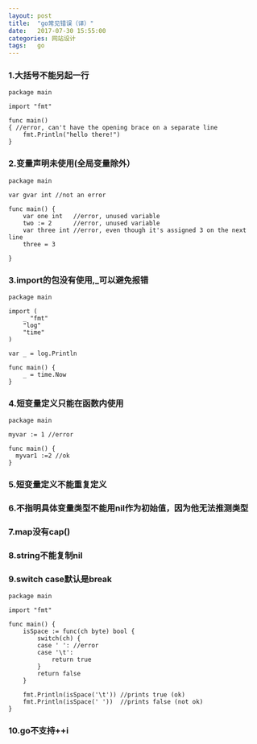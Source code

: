 ```yaml
---
layout: post
title:  "go常见错误（译）"
date:   2017-07-30 15:55:00
categories: 网站设计
tags:   go
---
```


###  1.大括号不能另起一行

    package main

    import "fmt"

    func main()  
    { //error, can't have the opening brace on a separate line
        fmt.Println("hello there!")
    }





###  2.变量声明未使用(全局变量除外）


    package main

    var gvar int //not an error

    func main() {  
        var one int   //error, unused variable
        two := 2      //error, unused variable
        var three int //error, even though it's assigned 3 on the next line
        three = 3

    }


###  3.import的包没有使用,_可以避免报错

    package main

    import (
        _ "fmt"
        "log"
        "time"
    )

    var _ = log.Println

    func main() {
        _ = time.Now
    }

###  4.短变量定义只能在函数内使用

    package main

    myvar := 1 //error

    func main() {  
      myvar1 :=2 //ok
    }

###  5.短变量定义不能重复定义
###  6.不指明具体变量类型不能用nil作为初始值，因为他无法推测类型
###  7.map没有cap()
###  8.string不能复制nil
###  9.switch case默认是break

    package main

    import "fmt"

    func main() {
        isSpace := func(ch byte) bool {
            switch(ch) {
            case ' ': //error
            case '\t':
                return true
            }
            return false
        }

        fmt.Println(isSpace('\t')) //prints true (ok)
        fmt.Println(isSpace(' '))  //prints false (not ok)
    }

###  10.go不支持++i

